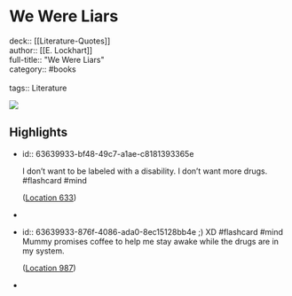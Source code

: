 # We Were Liars

deck:: [[Literature-Quotes]]\
author:: [[E. Lockhart]]\
full-title:: "We Were Liars"\
category:: #books\
\
tags:: Literature  

![](https://images-na.ssl-images-amazon.com/images/I/519Od2UfkiL._SL200_.jpg)
## Highlights
- id:: 63639933-bf48-49c7-a1ae-c8181393365e
  
  I don’t want to be labeled with a disability. I don’t want more drugs. #flashcard  #mind 
  
  
    ([Location 633](https://readwise.io/to_kindle?action=open&asin=B00JWOJ8LM&location=633))
-
- id:: 63639933-876f-4086-ada0-8ec15128bb4e
   ;) XD #flashcard  #mind 
    Mummy promises coffee to help me stay awake while the drugs are in my system.
  
    ([Location 987](https://readwise.io/to_kindle?action=open&asin=B00JWOJ8LM&location=987))
-